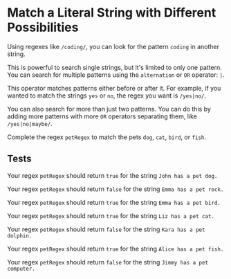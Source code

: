 # Match a Literal String with Different Possibilities

Using regexes like `/coding/`, you can look for the pattern `coding` in another string.

This is powerful to search single strings, but it's limited to only one pattern. You can search for multiple patterns using the `alternation` or `OR` operator: `|`.

This operator matches patterns either before or after it. For example, if you wanted to match the strings `yes` or `no`, the regex you want is `/yes|no/`.

You can also search for more than just two patterns. You can do this by adding more patterns with more `OR` operators separating them, like `/yes|no|maybe/`.

Complete the regex `petRegex` to match the pets `dog`, `cat`, `bird`, or `fish`.

## Tests

Your regex `petRegex` should return `true` for the string `John has a pet dog.`

Your regex `petRegex` should return `false` for the string `Emma has a pet rock.`

Your regex `petRegex` should return `true` for the string `Emma has a pet bird.`

Your regex `petRegex` should return `true` for the string `Liz has a pet cat.`

Your regex `petRegex` should return `false` for the string `Kara has a pet dolphin.`

Your regex `petRegex` should return `true` for the string `Alice has a pet fish.`

Your regex `petRegex` should return `false` for the string `Jimmy has a pet computer.`
